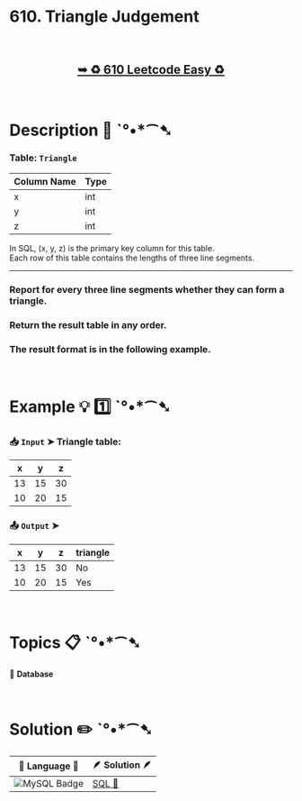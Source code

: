 # 610. Triangle Judgement

</br>

<h2 align="center"> 

<a href="https://leetcode.com/problems/triangle-judgement/description/?envType=study-plan-v2&envId=top-sql-50"><strong>➥ ♻️ 610 Leetcode Easy ♻️ </strong></a>
</h2>

</br>

# Description 📜 ˋ°•*⁀➷

### Table: `Triangle`

| Column Name | Type |
|-------------|------|
| x           | int  |
| y           | int  |
| z           | int  |

In SQL, (x, y, z) is the primary key column for this table.</br>
Each row of this table contains the lengths of three line segments.

---

### Report for every three line segments whether they can form a triangle.

### Return the result table in any order.

### The result format is in the following example.

</br>

# Example 💡 1️⃣ ˋ°•*⁀➷

  ### 📥 `Input`  ➤ Triangle table:

| x  | y  | z  |
| -- | -- | -- |
| 13 | 15 | 30 |
| 10 | 20 | 15 |

  ### 📤 `Output`  ➤

| x  | y  | z  | triangle |
| -- | -- | -- | -------- |
| 13 | 15 | 30 | No       |
| 10 | 20 | 15 | Yes      |

</br>

# Topics 📋 ˋ°•*⁀➷

🔸 **Database**  </br>

</br>

# Solution ✏️ ˋ°•*⁀➷

| 📒 Language 📒  | 🪶 Solution 🪶 |
| ------------- | ------------- |
|  ![MySQL Badge](https://img.shields.io/badge/MySQL-4479A1?logo=mysql&logoColor=fff&style=for-the-badge)  | [SQL 🕍]() |